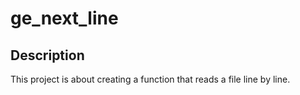 # ge_next_line

## Description

This project is about creating a function that reads a file line by line.


